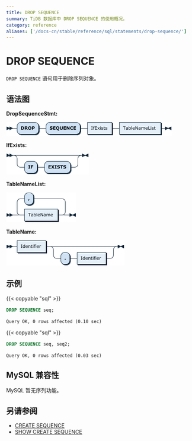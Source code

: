 ```yaml
---
title: DROP SEQUENCE
summary: TiDB 数据库中 DROP SEQUENCE 的使用概况。
category: reference
aliases: ['/docs-cn/stable/reference/sql/statements/drop-sequence/']
---
```


# DROP SEQUENCE

`DROP SEQUENCE` 语句用于删除序列对象。

## 语法图

**DropSequenceStmt:**

![DropSequenceStmt](/media/sqlgram/DropSequenceStmt.png)

**IfExists:**

![IfExists](/media/sqlgram/IfExists.png)

**TableNameList:**

![TableNameList](/media/sqlgram/TableNameList.png)

**TableName:**

![TableName](/media/sqlgram/TableName.png)

## 示例

{{< copyable "sql" >}}

```sql
DROP SEQUENCE seq;
```

```
Query OK, 0 rows affected (0.10 sec)
```

{{< copyable "sql" >}}

```sql
DROP SEQUENCE seq, seq2;
```

```
Query OK, 0 rows affected (0.03 sec)
```

## MySQL 兼容性

MySQL 暂无序列功能。

## 另请参阅

* [CREATE SEQUENCE](/sql-statements/sql-statement-create-sequence.md)
* [SHOW CREATE SEQUENCE](/sql-statements/sql-statement-show-create-sequence.md)
